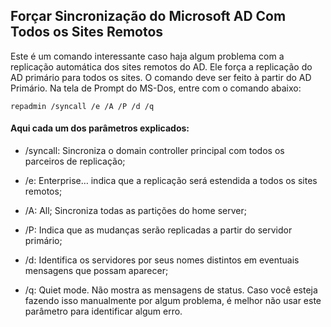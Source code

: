 ## Forçar Sincronização do Microsoft AD Com Todos os Sites Remotos

Este é um  comando interessante caso haja algum problema com a replicação automática dos sites remotos do AD.
Ele força a replicação do AD primário para todos os sites.
O comando deve ser feito à partir do AD Primário. Na tela de Prompt do MS-Dos, entre com o comando abaixo:

```
repadmin /syncall /e /A /P /d /q
```

#### Aqui cada um dos parâmetros explicados:

- /syncall: Sincroniza o domain controller principal com todos os parceiros de replicação;

- /e: Enterprise… indica que a replicação será estendida a todos os sites remotos;

- /A:  All; Sincroniza todas as partições do home server;

- /P: Indica que as mudanças serão replicadas a partir do servidor primário;

- /d: Identifica os servidores por seus nomes distintos em eventuais mensagens que possam aparecer;

- /q: Quiet mode. Não mostra as mensagens de status. Caso você esteja fazendo isso manualmente por algum problema, é melhor não usar este parâmetro para identificar algum erro.